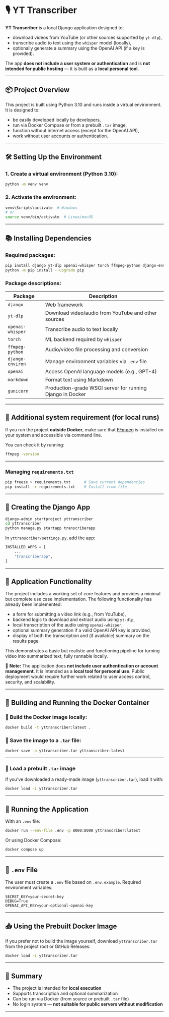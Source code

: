 # 🎙️ YT Transcriber

**YT Transcriber** is a local Django application designed to:

- download videos from YouTube (or other sources supported by `yt-dlp`),
- transcribe audio to text using the `whisper` model (locally),
- optionally generate a summary using the OpenAI API (if a key is provided).

The app **does not include a user system or authentication** and is **not intended for public hosting** — it is built as a **local personal tool**.

---

## 📦 Project Overview

This project is built using Python 3.10 and runs inside a virtual environment. It is designed to:

- be easily developed locally by developers,
- run via Docker Compose or from a prebuilt `.tar` image,
- function without internet access (except for the OpenAI API),
- work without user accounts or authentication.

---

## 🛠️ Setting Up the Environment

### 1. Create a virtual environment (Python 3.10):

```bash
python -m venv venv
````

### 2. Activate the environment:

```bash
venv\Scripts\activate  # Windows
# or
source venv/bin/activate  # Linux/macOS
```

---

## 📚 Installing Dependencies

### Required packages:

```bash
pip install django yt-dlp openai-whisper torch ffmpeg-python django-environ openai markdown gunicorn
python -m pip install --upgrade pip
```

### Package descriptions:

| Package          | Description                                               |
| ---------------- | --------------------------------------------------------- |
| `django`         | Web framework                                             |
| `yt-dlp`         | Download video/audio from YouTube and other sources       |
| `openai-whisper` | Transcribe audio to text locally                          |
| `torch`          | ML backend required by `whisper`                          |
| `ffmpeg-python`  | Audio/video file processing and conversion                |
| `django-environ` | Manage environment variables via `.env` file              |
| `openai`         | Access OpenAI language models (e.g., GPT-4)               |
| `markdown`       | Format text using Markdown                                |
| `gunicorn`       | Production-grade WSGI server for running Django in Docker |

---

## 🔧 Additional system requirement (for local runs)

If you run the project **outside Docker**, make sure that [FFmpeg](https://ffmpeg.org/download.html) is installed on your system and accessible via command line.

You can check it by running:

```bash
ffmpeg -version
```
---

### Managing `requirements.txt`

```bash
pip freeze > requirements.txt      # Save current dependencies
pip install -r requirements.txt    # Install from file
```

---

## 🚧 Creating the Django App

```bash
django-admin startproject yttranscriber
cd yttranscriber
python manage.py startapp transcriberapp
```

In `yttranscriber/settings.py`, add the app:

```python
INSTALLED_APPS = [
    ...
    "transcriberapp",
]
```

---

## 🧠 Application Functionality

The project includes a working set of core features and provides a minimal but complete use case implementation. The following functionality has already been implemented:

- a form for submitting a video link (e.g., from YouTube),
- backend logic to download and extract audio using `yt-dlp`,
- local transcription of the audio using `openai-whisper`,
- optional summary generation if a valid OpenAI API key is provided,
- display of both the transcription and (if available) summary on the results page.

This demonstrates a basic but realistic and functioning pipeline for turning video into summarized text, fully runnable locally.

📌 **Note:** The application does **not include user authentication or account management**. It is intended as a **local tool for personal use**. Public deployment would require further work related to user access control, security, and scalability.

---

## 🐳 Building and Running the Docker Container

### 🔨 Build the Docker image locally:

```bash
docker build -t yttranscriber:latest .
```

### 💾 Save the image to a `.tar` file:

```bash
docker save -o yttranscriber.tar yttranscriber:latest
```

---

### 🔄 Load a prebuilt `.tar` image

If you've downloaded a ready-made image (`yttranscriber.tar`), load it with:

```bash
docker load -i yttranscriber.tar
```

---

## 🚀 Running the Application

With an `.env` file:

```bash
docker run --env-file .env -p 8000:8000 yttranscriber:latest
```

Or using Docker Compose:

```bash
docker compose up
```

---

## 📁 `.env` File

The user must create a `.env` file based on `.env.example`.
Required environment variables:

```
SECRET_KEY=your-secret-key
DEBUG=True
OPENAI_API_KEY=your-optional-openai-key
```

---

## 📥 Using the Prebuilt Docker Image

If you prefer not to build the image yourself, download `yttranscriber.tar` from the project root or GitHub Releases:

```bash
docker load -i yttranscriber.tar
```

---

## 📌 Summary

* The project is intended for **local execution**
* Supports transcription and optional summarization
* Can be run via Docker (from source or prebuilt `.tar` file)
* No login system — **not suitable for public servers without modification**

---


